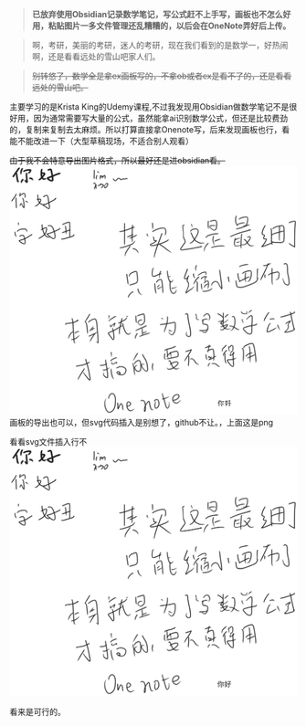 >**已放弃使用Obsidian记录数学笔记，写公式赶不上手写，画板也不怎么好用，粘贴图片一多文件管理还乱糟糟的，以后会在OneNote弄好后上传。**

>啊，考研，美丽的考研，迷人的考研，现在我们看到的是数学一，好热闹啊，还是看看远处的雪山吧家人们。

>~~别转悠了，数学全是拿ex画板写的，不拿ob或者ex是看不了的，还是看看远处的雪山吧。~~

主要学习的是Krista King的Udemy课程,不过我发现用Obsidian做数学笔记不是很好用，因为通常需要写大量的公式，虽然能拿ai识别数学公式，但还是比较费劲的，复制来复制去太麻烦。所以打算直接拿Onenote写，后来发现画板也行，看能不能改进一下（大型草稿现场，不适合别人观看）

~~由于我不会特意导出图片格式，所以最好还是进obsidian看。~~
![](assets/Pasted%20image%2020250716001557.png)
画板的导出也可以，但svg代码插入是别想了，github不让。，上面这是png

看看svg文件插入行不
![](assets/测试画板.svg)

看来是可行的。